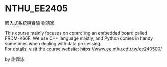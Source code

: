 # NTHU_EE2405
嵌入式系統與實驗 劉靖家

This course mainly focuses on controlling an embedded board called FRDM-K66F. We use C++ language mostly, and Python comes in handy sometimes when dealing with data processing.  
For details, visit the course website:
https://www.ee.nthu.edu.tw/ee240500/

 
by 謝霖泳
